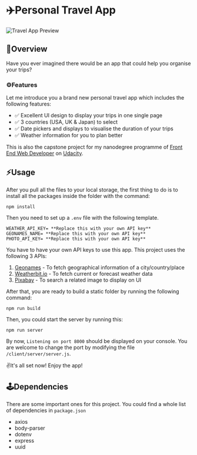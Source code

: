 # ✈️Personal Travel App

![Travel App Preview](https://raw.githubusercontent.com/terryhycheng/travel-app/main/src/client/assets/travel-app-preview.jpg)

## 🌟Overview

Have you ever imagined there would be an app that could help you organise your trips?

### ⚙️Features

Let me introduce you a brand new personal travel app which includes the following features:

- ✅ Excellent UI design to display your trips in one single page
- ✅ 3 countries (USA, UK & Japan) to select
- ✅ Date pickers and displays to visualise the duration of your trips
- ✅ Weather information for you to plan better

This is also the capstone project for my nanodegree programme of [Front End Web Developer](https://www.udacity.com/course/front-end-web-developer-nanodegree--nd0011) on [Udacity](https://www.udacity.com/).

## ⚡️Usage

After you pull all the files to your local storage, the first thing to do is to install all the packages inside the folder with the command:

```
npm install
```

Then you need to set up a `.env` file with the following template.

```
WEATHER_API_KEY= **Replace this with your own API key**
GEONAMES_NAME= **Replace this with your own API key**
PHOTO_API_KEY= **Replace this with your own API key**
```

You have to have your own API keys to use this app. This project uses the following 3 APIs:

1. [Geonames](http://www.geonames.org/export/web-services.html) - To fetch geographical information of a city/country/place
2. [Weatherbit.io](https://www.weatherbit.io/) - To fetch current or forecast weather data
3. [Pixabay](https://pixabay.com/api/docs/) - To search a related image to display on UI

After that, you are ready to build a static folder by running the following command:

```
npm run build
```

Then, you could start the server by running this:

```
npm run server
```

By now, `Listening on port 8000` should be displayed on your console. You are welcome to change the port by modifying the file `/client/server/server.js`.

✌️It's all set now! Enjoy the app!

## 🕹Dependencies

There are some important ones for this project. You could find a whole list of dependencies in `package.json`

- axios
- body-parser
- dotenv
- express
- uuid
